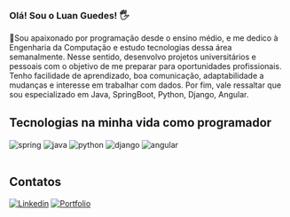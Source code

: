 

### Olá! Sou o Luan Guedes! 🖐️

💭Sou apaixonado por programação desde o ensino médio, e me dedico à Engenharia da Computação e estudo tecnologias dessa área semanalmente. Nesse sentido, desenvolvo projetos universitários e pessoais com o objetivo de me preparar para oportunidades profissionais. Tenho facilidade de aprendizado, boa comunicação, adaptabilidade a mudanças e interesse em trabalhar com dados. Por fim, vale ressaltar que sou especializado em Java, SpringBoot, Python, Django, Angular.



## Tecnologias na minha vida como programador
<div style="display: inline_block">
   <img align="center" alt="spring" src="https://img.shields.io/badge/Spring-6DB33F?style=for-the-badge&logo=spring&logoColor=white" />
   <img align="center" alt="java" src="https://img.shields.io/badge/Java-ED8B00?style=for-the-badge&logo=openjdk&logoColor=white" />
   <img align="center" alt="python" src="https://img.shields.io/badge/Python-3776AB?style=for-the-badge&logo=python&logoColor=white" />
   <img align="center" alt="django" src="https://img.shields.io/badge/Django-092E20?style=for-the-badge&logo=django&logoColor=white" />
   <img align="center" alt="angular" src="https://img.shields.io/badge/Angular-DD0031?style=for-the-badge&logo=angular&logoColor=white" />
</div><br/>

## Contatos

[![Linkedin](https://img.shields.io/badge/LinkedIn-0077B5?style=for-the-badge&logo=linkedin&logoColor=white)](https://www.linkedin.com/in/luan-crísley)
[![Portfolio](https://img.shields.io/badge/website-000000?style=for-the-badge&logo=About.me&logoColor=white)](https://luanguedes.netlify.app/)



 

